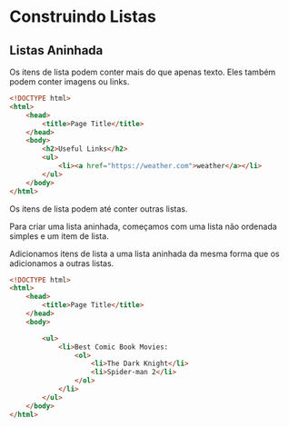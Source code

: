 # Construindo Listas

## Listas Aninhada

Os itens de lista podem conter mais do que apenas texto. Eles também podem conter imagens ou links.

```html
<!DOCTYPE html>
<html>
	<head>
		<title>Page Title</title>
	</head>
	<body>
		<h2>Useful Links</h2>
		<ul>
			<li><a href="https://weather.com">weather</a></li>
		</ul>
	</body>
</html>
```
Os itens de lista podem até conter outras listas.

Para criar uma lista aninhada, começamos com uma lista não ordenada simples e um item de lista.

Adicionamos itens de lista a uma lista aninhada da mesma forma que os adicionamos a outras listas.

```html
<!DOCTYPE html>
<html>
	<head>
		<title>Page Title</title>
	</head>
	<body>

		<ul>
			<li>Best Comic Book Movies:
				<ol>
					<li>The Dark Knight</li>
					<li>Spider-man 2</li>
				</ol>
			</li>
		</ul>
	</body>
</html>
```